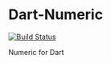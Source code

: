 # Dart-Numeric

[![Build Status](https://travis-ci.com/SudoDotDog/Dart-Numeric.svg?branch=master)](https://travis-ci.com/SudoDotDog/Dart-Numeric)

Numeric for Dart
